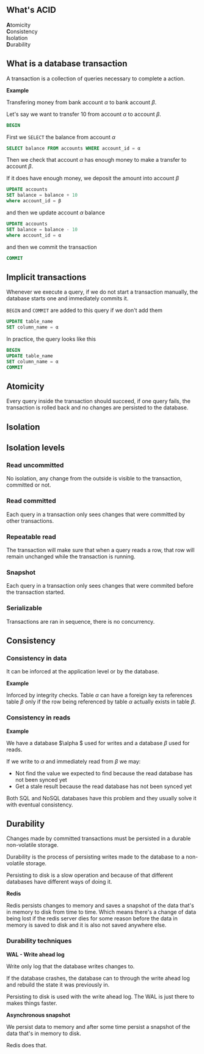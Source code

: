 ## What's ACID

**A**tomicity  
**C**onsistency  
**I**solation  
**D**urability

## What is a database transaction

A transaction is a collection of queries
necessary to complete a action.

**Example**

Transfering money from bank account $\alpha$ to bank account $\beta$.

Let's say we want to transfer 10 from account $\alpha$ to account $\beta$.

```sql
BEGIN
```

First we `SELECT` the balance from account $\alpha$

```sql
SELECT balance FROM accounts WHERE account_id = α
```

Then we check that account $\alpha$ has enough money to make a transfer to account $\beta$.

If it does have enough money, we deposit the amount into account $\beta$

```sql
UPDATE accounts
SET balance = balance + 10
where account_id = β
```

and then we update account $\alpha$ balance

```sql
UPDATE accounts
SET balance = balance - 10
where account_id = α
```

and then we commit the transaction

```sql
COMMIT
```

## Implicit transactions

Whenever we execute a query, if we do not start a transaction manually, the database starts one and immediately commits it.

`BEGIN` and `COMMIT` are
added to this query if we don't add them

```sql
UPDATE table_name
SET column_name = α
```

In practice, the query looks like this

```sql
BEGIN
UPDATE table_name
SET column_name = α
COMMIT
```

## Atomicity

Every query inside the transaction should succeed, if one query fails, the transaction is rolled back and no changes are persisted to the database.

## Isolation

## Isolation levels

### Read uncommitted

No isolation, any change from the outside is visible to the transaction, committed or not.

### Read committed

Each query in a transaction only sees changes that were committed by other transactions.

### Repeatable read

The transaction will make sure that when a query reads a row, that row will remain unchanged while the transaction is running.

### Snapshot

Each query in a transaction only sees changes that were commited before the transaction started.

### Serializable

Transactions are ran in sequence, there is no concurrency.

## Consistency

### Consistency in data

It can be inforced at the application level or by the database.

**Example**

Inforced by integrity checks. Table $\alpha$ can
have a foreign key ta references table $\beta$ only if the row being referenced by table $\alpha$ actually exists in table $\beta$.

### Consistency in reads

**Example**

We have a database $\alpha $ used for writes and a database $\beta$ used for reads.

If we write to $\alpha$ and immediately read from $\beta$ we may:

- Not find the value we expected to find because the read database has not been synced yet
- Get a stale result because the read database has not been synced yet

Both SQL and NoSQL databases have this problem and they usually solve it with eventual consistency.

## Durability

Changes made by committed transactions must be persisted in a durable non-volatile storage.

Durability is the process of persisting writes made to the database to a non-volatile storage.

Persisting to disk is a slow operation and because of that different databases have different ways of doing it.

**Redis**

Redis persists changes to memory and saves a snapshot of the data that's in memory to disk from time to time.
Which means there's a change of data being lost if the redis server dies for some reason before the data in memory is saved to disk and it is also not saved anywhere else.

### Durability techniques

**WAL - Write ahead log**

Write only log that the database writes changes to.

If the database crashes, the database can to through the write ahead log and rebuild the state it was previously in.

Persisting to disk is used with the write ahead log. The WAL is just there to makes things faster.

**Asynchronous snapshot**

We persist data to memory and after some time persist a snapshot of the data that's in memory to disk.

Redis does that.
